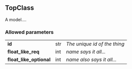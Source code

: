 ## TopClass
A model....

### Allowed parameters
<table>
  <tr>
    <td><b>id</b></td>
    <td>str</td>
    <td><i>The unique id of the thing</i></td>
 </tr>


  <tr>
    <td><b>float_like_req</b></td>
    <td>int</td>
    <td><i>name says it all...</i></td>
 </tr>


  <tr>
    <td><b>float_like_optional</b></td>
    <td>int</td>
    <td><i>name also says it all...</i></td>
 </tr>


</table>

